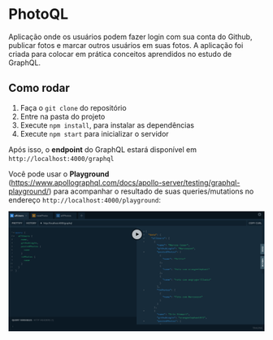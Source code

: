# PhotoQL

Aplicação onde os usuários podem fazer login com sua conta do Github, publicar fotos e marcar outros usuários em suas fotos. A aplicação
foi criada para colocar em prática conceitos aprendidos no estudo de GraphQL.

## Como rodar

1) Faça o `git clone` do repositório
2) Entre na pasta do projeto
3) Execute `npm install`, para instalar as dependências
4) Execute `npm start` para inicializar o servidor

Após isso, o **endpoint** do GraphQL estará disponível em `http://localhost:4000/graphql`

Você pode usar o **Playground** (https://www.apollographql.com/docs/apollo-server/testing/graphql-playground/) para acompanhar o resultado
de suas queries/mutations no endereço `http://localhost:4000/playground`:

![Screenshot](https://github.com/Marcoozvn/Graphql/blob/screenshots/screenshots/Capturar.PNG)
